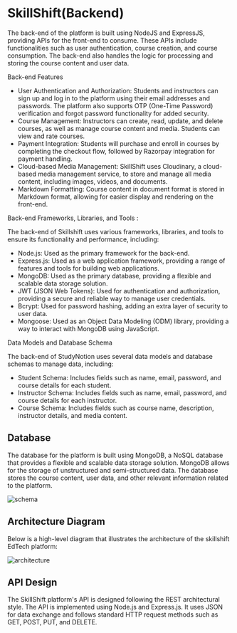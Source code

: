 # SkillShift(Backend)
The back-end of the platform is built using NodeJS and ExpressJS, providing APIs for the front-end to consume. These APIs include functionalities such as user authentication, course creation, and course consumption. The back-end also handles the logic for processing and storing the course content and user data.

Back-end Features
- User Authentication and Authorization: Students and instructors can sign up and log in to the platform using their email addresses and passwords. The platform also supports OTP (One-Time Password) verification and forgot password functionality for added security.
- Course Management: Instructors can create, read, update, and delete courses, as well as manage course content and media. Students can view and rate courses.
- Payment Integration: Students will purchase and enroll in courses by completing the checkout flow, followed by Razorpay integration for payment handling.
- Cloud-based Media Management: SkillShift uses Cloudinary, a cloud-based media management service, to store and manage all media content, including images, videos, and documents.
- Markdown Formatting: Course content in document format is stored in Markdown format, allowing for easier display and rendering on the front-end.

Back-end Frameworks, Libraries, and Tools :

The back-end of Skillshift uses various frameworks, libraries, and tools to ensure its functionality and performance, including:
- Node.js: Used as the primary framework for the back-end.
- Express.js: Used as a web application framework, providing a range of features and tools for building web applications.
- MongoDB: Used as the primary database, providing a flexible and scalable data storage solution.
- JWT (JSON Web Tokens): Used for authentication and authorization, providing a secure and reliable way to manage user credentials.
- Bcrypt: Used for password hashing, adding an extra layer of security to user data.
- Mongoose: Used as an Object Data Modeling (ODM) library, providing a way to interact with MongoDB using JavaScript.

Data Models and Database Schema

The back-end of StudyNotion uses several data models and database schemas to manage data, including:

- Student Schema: Includes fields such as name, email, password, and course details for each student.
- Instructor Schema: Includes fields such as name, email, password, and course details for each instructor.
- Course Schema: Includes fields such as course name, description, instructor details, and media content.
  
## Database

The database for the platform is built using MongoDB, a NoSQL database that provides a flexible and scalable data storage solution. MongoDB allows for the storage of unstructured and semi-structured data. The database stores the course content, user data, and other relevant information related to the platform.

![schema](https://github.com/user-attachments/assets/f4a90ae9-a173-4998-821e-87c0f8218f79)

## Architecture Diagram

Below is a high-level diagram that illustrates the architecture of the skillshift EdTech platform:

![architecture](https://github.com/user-attachments/assets/e8e2e571-d4c4-49cc-bc34-bf427f1ebb2e)

## API Design

The SkillShift platform's API is designed following the REST architectural style. The API is implemented using Node.js and Express.js. It uses JSON for data exchange and follows standard HTTP request methods such as GET, POST, PUT, and DELETE.


